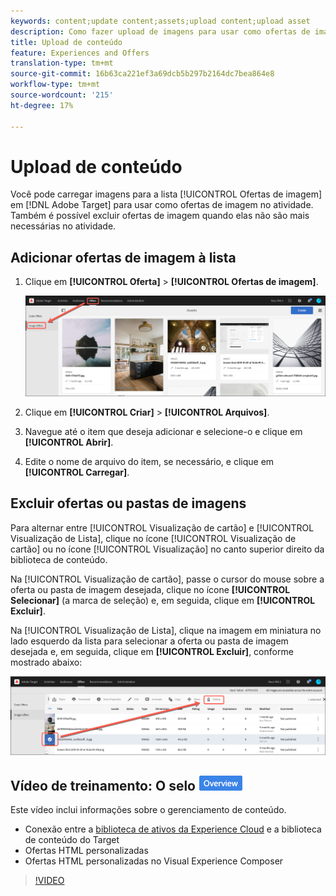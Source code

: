 ```yaml
---
keywords: content;update content;assets;upload content;upload asset
description: Como fazer upload de imagens para usar como ofertas de imagem?
title: Upload de conteúdo
feature: Experiences and Offers
translation-type: tm+mt
source-git-commit: 16b63ca221ef3a69dcb5b297b2164dc7bea864e8
workflow-type: tm+mt
source-wordcount: '215'
ht-degree: 17%

---
```



# Upload de conteúdo

Você pode carregar imagens para a lista [!UICONTROL Ofertas de imagem] em [!DNL Adobe Target] para usar como ofertas de imagem no atividade. Também é possível excluir ofertas de imagem quando elas não são mais necessárias no atividade.

## Adicionar ofertas de imagem à lista

1. Clique em **[!UICONTROL Oferta]** > **[!UICONTROL Ofertas de imagem]**.

   ![Ofertas > Ofertas de imagem](/help/c-experiences/c-manage-content/assets/image-offers-tab.png)

1. Clique em **[!UICONTROL Criar]** > **[!UICONTROL Arquivos]**.
1. Navegue até o item que deseja adicionar e selecione-o e clique em **[!UICONTROL Abrir]**.
1. Edite o nome de arquivo do item, se necessário, e clique em **[!UICONTROL Carregar]**.

## Excluir ofertas ou pastas de imagens

Para alternar entre [!UICONTROL Visualização de cartão] e [!UICONTROL Visualização de Lista], clique no ícone [!UICONTROL Visualização de cartão] ou no ícone [!UICONTROL Visualização] no canto superior direito da biblioteca de conteúdo.

Na [!UICONTROL Visualização de cartão], passe o cursor do mouse sobre a oferta ou pasta de imagem desejada, clique no ícone **[!UICONTROL Selecionar]** (a marca de seleção) e, em seguida, clique em **[!UICONTROL Excluir]**.

Na [!UICONTROL Visualização de Lista], clique na imagem em miniatura no lado esquerdo da lista para selecionar a oferta ou pasta de imagem desejada e, em seguida, clique em **[!UICONTROL Excluir]**, conforme mostrado abaixo:

![Excluir item selecionado](/help/c-experiences/c-manage-content/assets/delete-image-offer.png)

## Vídeo de treinamento: O selo ![Visão geral do repositório de conteúdo](/help/assets/overview.png)

Este vídeo inclui informações sobre o gerenciamento de conteúdo.

* Conexão entre a [biblioteca de ativos da Experience Cloud](https://experienceleague.adobe.com/docs/core-services/interface/assets/creative-cloud.html) e a biblioteca de conteúdo do Target
* Ofertas HTML personalizadas
* Ofertas HTML personalizadas no Visual Experience Composer

>[!VIDEO](https://video.tv.adobe.com/v/17387)